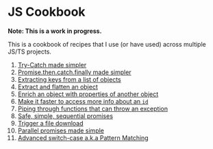 # JS Cookbook

**Note: This is a work in progress.**

This is a cookbook of recipes that I use (or have used) across multiple JS/TS projects.

1. [Try-Catch made simpler](./try-catch-made-simpler.md)
1. [Promise.then.catch.finally made simpler](./promise-made-simpler.md)
1. [Extracting keys from a list of objects](./extract-keys.md)
1. [Extract and flatten an object](./extract-and-flatten.md)
1. [Enrich an object with properties of another object](./enrich-object.md)
1. [Make it faster to access more info about an `id`](./faster-access.md)
1. [Piping through functions that can throw an exception](./pipe-through-exception-funcs.md)
1. [Safe, simple, sequential promises](./sequential-promises.md)
1. [Trigger a file download](./trigger-file-download.md)
1. [Parallel promises made simple](./parallel-promises.md)
1. [Advanced switch-case a.k.a Pattern Matching](./pattern-matching.md)
